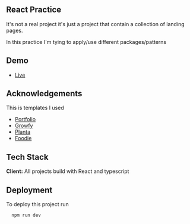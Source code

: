 ## React Practice

It's not a real project it's just a project that contain a collection of 
landing pages.

In this practice I'm tying to apply/use different packages/patterns

## Demo

 - [Live](https://practice-lac-six.vercel.app/)
## Acknowledgements

This is templates I used

- [Portfolio](https://www.frontendmentor.io/challenges/singlepage-developer-portfolio-bBVj2ZPi-x)
- [Growfy](https://www.figma.com/community/file/1170738702884966216)
- [Planta](https://www.figma.com/community/file/1169900007738387652)
- [Foodie](https://templatesjungle.com/downloads/foodies-free-figma-landing-page-design-food-services/)

## Tech Stack

**Client:** All projects build with React and typescript


## Deployment

To deploy this project run

```bash
  npm run dev
```

